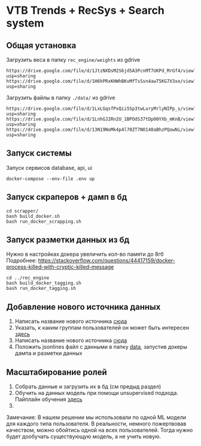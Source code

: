 # VTB Trends + RecSys + Search system

## Общая установка
Загрузить веса в папку `rec_engine/weights` из gdrive
```
https://drive.google.com/file/d/1JtzNXDsM2S6jd5A3PcnMT7UKPd_MrGf4/view?usp=sharing
https://drive.google.com/file/d/1H6hPRxKHWhBKvMfTsSsn4awT5KG7X3xo/view?usp=sharing
```
Загрузить файлы в папку `./data/` из gdrive
```
https://drive.google.com/file/d/1LxLGqsfPxQiiSSp3twLuryMrlyNIPp_s/view?usp=sharing
https://drive.google.com/file/d/1LnhGJ2Rn2U_1BPOdS37tDp00YXb_mKnB/view?usp=sharing
https://drive.google.com/file/d/13N19NoMk4p4l70ZT7NO140aBhzPQowNi/view?usp=sharing
```

## Запуск системы
Запуск сервисов database, api, ui

`docker-compose --env-file .env up`


## Запуск скраперов + дамп в бд
```
cd scrapper/
bash build_docker.sh
bash run_docker_scrapping.sh
```

## Запуск разметки данных из бд

Нужно в настройках докера увеличить кол-во памяти до 8гб
Подробнее: https://stackoverflow.com/questions/44417159/docker-process-killed-with-cryptic-killed-message

```
cd ../rec_engine
bash build_docker_tagging.sh
bash run_docker_tagging.sh
```

## Добавление нового источника данных

1. Написать название нового источника [сюда](https://github.com/vbakhteev/vtb_hack/blob/main/api/src/models.py#L39)
2. Указать, к каким группам пользователей он может быть интересен [здесь](https://github.com/vbakhteev/vtb_hack/blob/main/rec_engine/on_service_start.py#L22)
3. Написать название нового источника [сюда](https://github.com/vbakhteev/vtb_hack/blob/main/scrapper/news/news/items.py#L22)
4. Положить jsonlines файл с данными в папку [data](https://github.com/vbakhteev/vtb_hack/tree/main/data), запустив докеры дампа и разметки данных

## Масштабирование ролей

1. Собрать данные и загрузить их в бд (см предыд раздел)
2. Обучить на данных модель при помощи unsupervised подхода. Пайплайн обучения [здесь](https://github.com/vbakhteev/vtb_hack/blob/main/rec_engine/model.py#L28)
3. 

Замечание: В нашем решении мы использовали по одной ML модели для каждого типа пользователя. В реальности, немного пожертвовав качеством, можно обойтись одной на всех пользователей. Тогда нужно будет дообучать существующую модель, а не учить новую.
